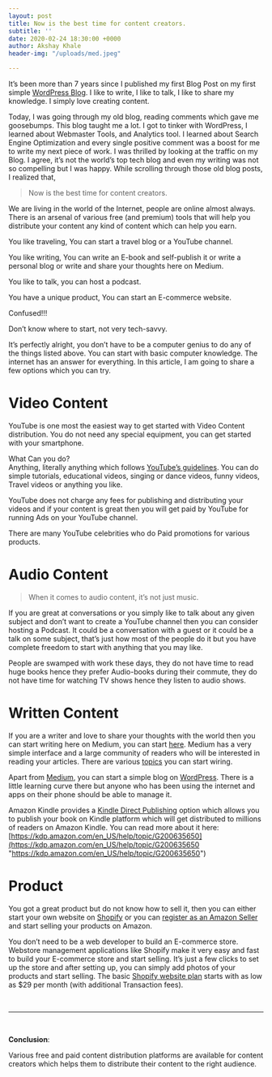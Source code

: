 ```yaml
---
layout: post
title: Now is the best time for content creators.
subtitle: ''
date: 2020-02-24 18:30:00 +0000
author: Akshay Khale
header-img: "/uploads/med.jpeg"

---
```

It’s been more than 7 years since I published my first Blog Post on my first simple [WordPress Blog](https://4androidfans.wordpress.com/). I like to write, I like to talk, I like to share my knowledge. I simply love creating content.

Today, I was going through my old blog, reading comments which gave me goosebumps. This blog taught me a lot. I got to tinker with WordPress, I learned about Webmaster Tools, and Analytics tool. I learned about Search Engine Optimization and every single positive comment was a boost for me to write my next piece of work. I was thrilled by looking at the traffic on my Blog. I agree, it’s not the world’s top tech blog and even my writing was not so compelling but I was happy. While scrolling through those old blog posts, I realized that,

> Now is the best time for content creators.

We are living in the world of the Internet, people are online almost always. There is an arsenal of various free (and premium) tools that will help you distribute your content any kind of content which can help you earn.

You like traveling, You can start a travel blog or a YouTube channel.

You like writing, You can write an E-book and self-publish it or write a personal blog or write and share your thoughts here on Medium.

You like to talk, you can host a podcast.

You have a unique product, You can start an E-commerce website.

Confused!!!

Don’t know where to start, not very tech-savvy.

It’s perfectly alright, you don’t have to be a computer genius to do any of the things listed above. You can start with basic computer knowledge. The internet has an answer for everything. In this article, I am going to share a few options which you can try.

# Video Content

YouTube is one most the easiest way to get started with Video Content distribution. You do not need any special equipment, you can get started with your smartphone.

What Can you do?  
Anything, literally anything which follows [YouTube’s guidelines](https://www.youtube.com/about/policies/). You can do simple tutorials, educational videos, singing or dance videos, funny videos, Travel videos or anything you like.

YouTube does not charge any fees for publishing and distributing your videos and if your content is great then you will get paid by YouTube for running Ads on your YouTube channel.

There are many YouTube celebrities who do Paid promotions for various products.

# Audio Content

> When it comes to audio content, it’s not just music.

If you are great at conversations or you simply like to talk about any given subject and don’t want to create a YouTube channel then you can consider hosting a Podcast. It could be a conversation with a guest or it could be a talk on some subject, that’s just how most of the people do it but you have complete freedom to start with anything that you may like.

People are swamped with work these days, they do not have time to read huge books hence they prefer Audio-books during their commute, they do not have time for watching TV shows hence they listen to audio shows.

# Written Content

If you are a writer and love to share your thoughts with the world then you can start writing here on Medium, you can start [here](https://medium.com/new-story). Medium has a very simple interface and a large community of readers who will be interested in reading your articles. There are various [topics](https://medium.com/topics) you can start wiring.

Apart from [Medium](https://medium.com/), you can start a simple blog on [WordPress](https://wordpress.com/). There is a little learning curve there but anyone who has been using the internet and apps on their phone should be able to manage it.

Amazon Kindle provides a [Kindle Direct Publishing](https://kdp.amazon.com/en_US/) option which allows you to publish your book on Kindle platform which will get distributed to millions of readers on Amazon Kindle. You can read more about it here: [https://kdp.amazon.com/en_US/help/topic/G200635650](https://kdp.amazon.com/en_US/help/topic/G200635650 "https://kdp.amazon.com/en_US/help/topic/G200635650")

# Product

You got a great product but do not know how to sell it, then you can either start your own website on [Shopify](https://www.shopify.in/) or you can [register as an Amazon Seller](https://services.amazon.in/) and start selling your products on Amazon.

You don’t need to be a web developer to build an E-commerce store. Webstore management applications like Shopify make it very easy and fast to build your E-commerce store and start selling. It’s just a few clicks to set up the store and after setting up, you can simply add photos of your products and start selling. The basic [Shopify website plan](https://www.shopify.in/pricing) starts with as low as $29 per month (with additional Transaction fees).

<br/>

***

<br/>

**Conclusion**:<br/>

Various free and paid content distribution platforms are available for content creators which helps them to distribute their content to the right audience.